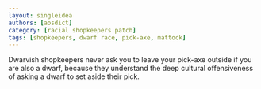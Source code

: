 ```yaml
---
layout: singleidea
authors: [aosdict]
category: [racial shopkeepers patch]
tags: [shopkeepers, dwarf race, pick-axe, mattock]
---
```

Dwarvish shopkeepers never ask you to leave your pick-axe outside if you are
also a dwarf, because they understand the deep cultural offensiveness of asking
a dwarf to set aside their pick.
